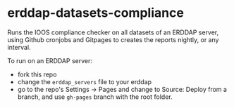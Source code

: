 # erddap-datasets-compliance

Runs the IOOS compliance checker on all datasets of an ERDDAP server, using Github cronjobs and Gitpages to creates the reports nightly, or any interval.

To run on an ERDDAP server:

- fork this repo
- change the `erddap_servers` file to your erddap
- go to the repo's Settings -> Pages and change to Source: Deploy from a branch, and use `gh-pages` branch with the root folder.
